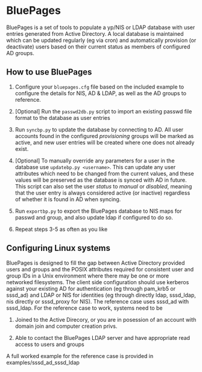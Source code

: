 # BluePages

BluePages is a set of tools to populate a yp/NIS or LDAP database with user entries generated from Active Directory. A local database is maintained which can be updated regularly (eg via cron) and automatically provision (or deactivate) users based on their current status as members of configured AD groups.


## How to use BluePages

1. Configure your `bluepages.cfg` file based on the included example to configure the details for NIS, AD & LDAP, as well as the AD groups to reference.

1. [Optional] Run the `passwd2db.py` script to import an existing passwd file format to the database as user entries

1. Run `syncbp.py` to update the database by connecting to AD. All user accounts found in the configured _provisioning_ groups will be marked as active, and new user entries will be created where one does not already exist.

1. [Optional] To manually override any parameters for a user in the database use `updatebp.py <username>`. This can update any user attributes which need to be changed from the current values, and these values will be preserved as the database is synced with AD in future. This script can also set the user *status* to _manual_ or _disabled_, meaning that the user entry is always considered active (or inactive) regardless of whether it is found in AD when syncing.

1. Run `exportbp.py` to export the BluePages database to NIS maps for passwd and group, and also update ldap if configured to do so.

1. Repeat steps 3-5 as often as you like

## Configuring Linux systems ##

BluePages is designed to fill the gap between Active Directory provided users and groups and the POSIX attributes required for consistent user and group IDs in a Unix environment where there may be one or more networked filesystems.  The client side configuration should use kerberos against your existing AD for authentication (eg through pam_krb5 or sssd_ad) and LDAP or NIS for identities (eg through directly ldap, sssd_ldap, nis directly or sssd_proxy for NIS).  The reference case uses sssd_ad with sssd_ldap.  For the reference case to work, systems need to be 

1. Joined to the Active Direcory, or you are in posession of an account with domain join and computer creation privs.

1. Able to contact the BluePages LDAP server and have appropriate read access to users and groups

A full worked example for the reference case is provided in examples/sssd_ad_sssd_ldap


